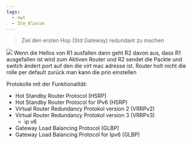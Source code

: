 ```yaml
---
tags:
  - nwt
  - 3te_Klasse
---
```

> Ziel den ersten Hop (Std Gateway) redundant zu machen

![](First%20Hop%20Redundancy%20Protocols%2007-03-2025-55.excalidraw.svg)
Wenn die Hellos von R1 ausfallen dann geht R2 davon aus, dass R1 ausgefallen ist wird zum Aktiven Router und R2 sendet die Packte und switch ändert port auf den die virt mac adresse ist.
Router holt nicht die rolle per default zurück man kann die prio einstellen

Protokolle mit der Funktionalität:
- Hot Standby Router Protocol (HSRP)
- Hot Standby Router Protocol for IPv6 (HSRP)
- Virtual Router Redundancy Protokol version 2 (VRRPv2)
- Virtual Router Redundancy Protokol version 3 (VRRPv3)
	- ip v6
- Gateway Load Balancing Protocol (GLBP)
- Gateway Load Balancing Protocol for Ipv6 (GLBP)